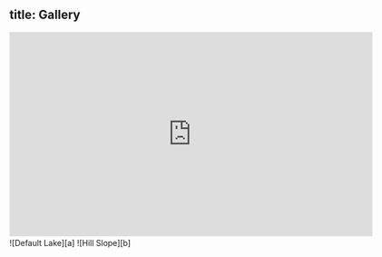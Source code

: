 title: Gallery
---

<center>
<iframe src="https://player.vimeo.com/video/398697315?portrait=0" width="640" height="360" frameborder="0" allow="autoplay; fullscreen" allowfullscreen></iframe>
</center>

<style>
  .gallery img {
    width: 50%;
    display: inline-block;
    padding: 2px;
  }
  .gallery br {
    display: none;
  }
</style>

<div class="gallery">
![Default Lake][a]
![Hill Slope][b]
</div>


[a]: default-lake.png
[b]: hill-slope.png
